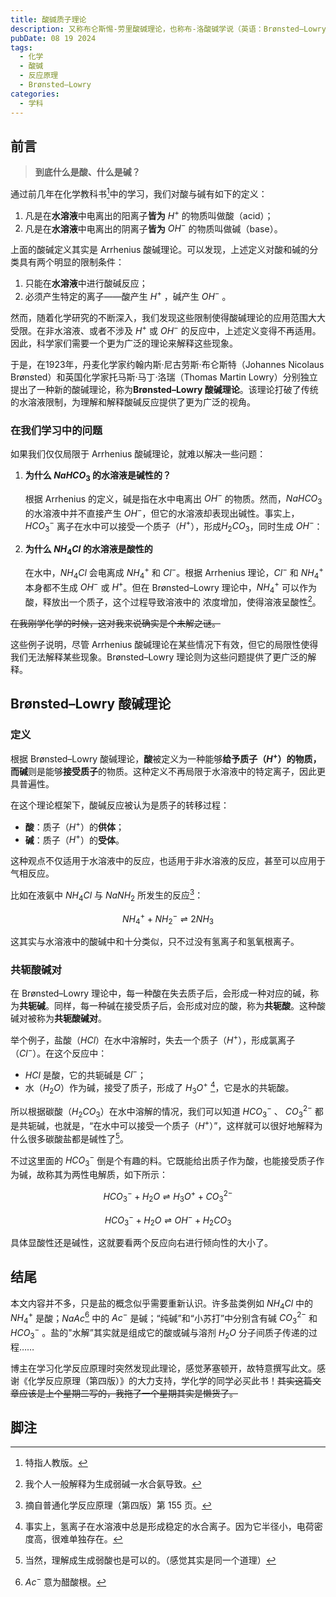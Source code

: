 ```yaml
---
title: 酸碱质子理论
description: 又称布仑斯惕-劳里酸碱理论，也称布-洛酸碱学说（英语：Brønsted–Lowry acid–base theory），是丹麦化学家约翰内斯·尼古劳斯·布仑斯惕和英国化学家托马斯·马丁·劳里于1923年各自独立提出的一种酸碱理论。该理论认为：凡是可以释放质子（氢离子，H+）的分子或离子为酸（布仑斯惕酸），凡是能接受氢离子的分子或离子则为碱（布仑斯惕碱）
pubDate: 08 19 2024
tags:
  - 化学
  - 酸碱
  - 反应原理
  - Brønsted–Lowry
categories:
  - 学科
---
```

## 前言

> **到底什么是酸、什么是碱？**

通过前几年在化学教科书[^1]中的学习，我们对酸与碱有如下的定义：

[^1]:特指人教版。

1. 凡是在**水溶液**中电离出的阳离子**皆为** $H^+$ 的物质叫做酸（acid）；
2. 凡是在**水溶液**中电离出的阴离子**皆为** $OH^-$ 的物质叫做碱（base）。

上面的酸碱定义其实是 Arrhenius 酸碱理论。可以发现，上述定义对酸和碱的分类具有两个明显的限制条件：

1. 只能在**水溶液**中进行酸碱反应；
2. 必须产生特定的离子——酸产生 $H^+$ ，碱产生 $OH^-$ 。

然而，随着化学研究的不断深入，我们发现这些限制使得酸碱理论的应用范围大大受限。在非水溶液、或者不涉及 $H^+$ 或 $OH^-$ 的反应中，上述定义变得不再适用。因此，科学家们需要一个更为广泛的理论来解释这些现象。

于是，在1923年，丹麦化学家约翰内斯·尼古劳斯·布仑斯特（Johannes Nicolaus Brønsted）和英国化学家托马斯·马丁·洛瑞（Thomas Martin Lowry）分别独立提出了一种新的酸碱理论，称为**Brønsted–Lowry 酸碱理论**。该理论打破了传统的水溶液限制，为理解和解释酸碱反应提供了更为广泛的视角。

### 在我们学习中的问题

如果我们仅仅局限于 Arrhenius 酸碱理论，就难以解决一些问题：

1. **为什么 $NaHCO_3$ 的水溶液是碱性的？**

   根据 Arrhenius 的定义，碱是指在水中电离出 $OH^-$ 的物质。然而，$NaHCO_3$的水溶液中并不直接产生 $OH^-$，但它的水溶液却表现出碱性。事实上，$HCO_3^-$ 离子在水中可以接受一个质子（$H^+$），形成$H_2CO_3$，同时生成 $OH^-$：
   
1. **为什么 $NH_4Cl$ 的水溶液是酸性的**

   在水中，$NH_4Cl$ 会电离成 $NH_4^+$ 和 $Cl^-$。根据 Arrhenius 理论，$Cl^-$ 和 $NH_4^+$ 本身都不生成 $OH^-$ 或 $H^+$。但在 Brønsted–Lowry 理论中，$NH_4^+$ 可以作为酸，释放出一个质子，这个过程导致溶液中的  浓度增加，使得溶液呈酸性[^2]。

[^2]:我个人一般解释为生成弱碱一水合氨导致。

~~在我刚学化学的时候，这对我来说确实是个未解之谜。~~

这些例子说明，尽管 Arrhenius 酸碱理论在某些情况下有效，但它的局限性使得我们无法解释某些现象。Brønsted–Lowry 理论则为这些问题提供了更广泛的解释。

## Brønsted–Lowry 酸碱理论

### 定义

根据 Brønsted–Lowry 酸碱理论，**酸**被定义为一种能够**给予质子（$H^+$）**的物质，而**碱**则是能够**接受质子**的物质。这种定义不再局限于水溶液中的特定离子，因此更具普遍性。

在这个理论框架下，酸碱反应被认为是质子的转移过程：

- **酸**：质子（$H^+$）的**供体**；
- **碱**：质子（$H^+$）的**受体**。

这种观点不仅适用于水溶液中的反应，也适用于非水溶液的反应，甚至可以应用于气相反应。

比如在液氨中 $NH_4Cl$ 与 $NaNH_2$ 所发生的反应[^3]： 

[^3]:摘自普通化学反应原理（第四版）第 155 页。

$$
NH_4^++NH_2^-\rightleftharpoons 2NH_3
$$

这其实与水溶液中的酸碱中和十分类似，只不过没有氢离子和氢氧根离子。

### 共轭酸碱对

在 Brønsted–Lowry 理论中，每一种酸在失去质子后，会形成一种对应的碱，称为**共轭碱**。同样，每一种碱在接受质子后，会形成对应的酸，称为**共轭酸**。这种酸碱对被称为**共轭酸碱对**。

举个例子，盐酸（$HCl$）在水中溶解时，失去一个质子（$H^+$），形成氯离子（$Cl^-$）。在这个反应中：

- $HCl$ 是酸，它的共轭碱是 $Cl^-$；
- 水（$H_2O$）作为碱，接受了质子，形成了 $H_3O^+$ [^4]，它是水的共轭酸。

[^4]:事实上，氢离子在水溶液中总是形成稳定的水合离子。因为它半径小，电荷密度高，很难单独存在。

所以根据碳酸（$H_2CO_3$）在水中溶解的情况，我们可以知道 $HCO_3^-$ 、 $CO_3^{2-}$ 都是共轭碱，也就是，“在水中可以接受一个质子（$H^+$）”，这样就可以很好地解释为什么很多碳酸盐都是碱性了[^5]。

不过这里面的 $HCO_3^-$ 倒是个有趣的料。它既能给出质子作为酸，也能接受质子作为碱，故称其为两性电解质，如下所示：

$$
HCO_3^-+H_2O\rightleftharpoons H_3O^++CO_3^{2-}
$$

$$
HCO_3^-+H_2O\rightleftharpoons OH^-+H_2CO_3
$$

具体显酸性还是碱性，这就要看两个反应向右进行倾向性的大小了。

[^5]: 当然，理解成生成弱酸也是可以的。（感觉其实是同一个道理）

## 结尾

本文内容并不多，只是盐的概念似乎需要重新认识。许多盐类例如 $NH_4Cl$ 中的 $NH_4^+$ 是酸；$NaAc$[^6] 中的 $Ac^-$ 是碱；“纯碱”和“小苏打”中分别含有碱 $CO_3^{2-}$ 和 $HCO_3^-$ 。盐的"水解”其实就是组成它的酸或碱与溶剂 $H_2O$ 分子间质子传递的过程……

[^6]: $Ac^-$ 意为醋酸根。

博主在学习化学反应原理时突然发现此理论，感觉茅塞顿开，故特意撰写此文。感谢《化学反应原理（第四版）》的大力支持，学化学的同学必买此书！~~其实这篇文章应该是上个星期二写的，我拖了一个星期其实是懒货了。~~

## 脚注